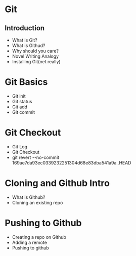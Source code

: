# Git

## Introduction
* What is Git?
* What is Githud?
* Why should you care?
* Novel Writing Analogy
* Installing Git(net really)

# Git Basics
* Git init
* Git status
* Git add
* Git commit

# Git Checkout
* Git Log
* Git Checkout
* git revert --no-commit 169ae7da93ec0339232251304d68e83dba541a9a..HEAD

# Cloning and Github Intro
* What is Github?
* Cloning an existing repo

# Pushing to Github
* Creating a repo on Github
* Adding a remote
* Pushing to github
